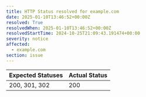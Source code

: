 ```yaml
---
title: HTTP Status resolved for example.com
date: 2025-01-10T13:46:52+00:00Z
resolved: True
resolvedWhen: 2025-01-10T13:46:52+00:00Z
resolvedStartTime: 2024-10-25T21:09:43.191474+00:00
severity: notice
affected:
  - example.com
section: issue
---
```


| Expected Statuses | Actual Status  |
|-------------------|----------------|
| 200, 301, 302 | 200 |

